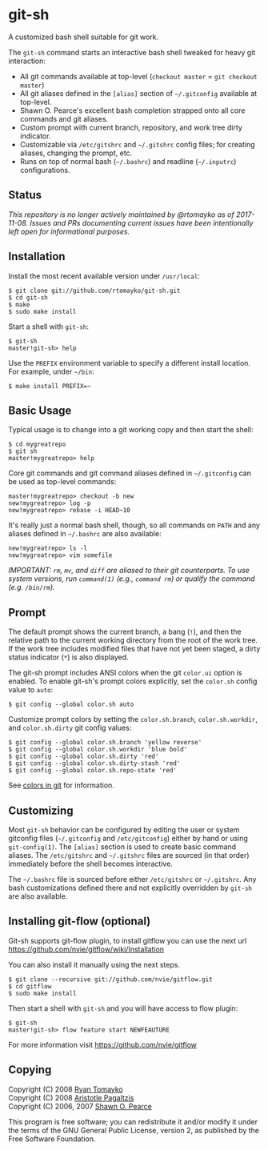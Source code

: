 git-sh
======

A customized bash shell suitable for git work.

The `git-sh` command starts an interactive bash shell tweaked for heavy git
interaction:

  * All git commands available at top-level
    (`checkout master` = `git checkout master`)
  * All git aliases defined in the `[alias]` section
    of `~/.gitconfig` available at top-level.
  * Shawn O. Pearce's excellent bash completion strapped onto
    all core commands and git aliases.
  * Custom prompt with current branch, repository, and
    work tree dirty indicator.
  * Customizable via `/etc/gitshrc` and `~/.gitshrc` config files;
    for creating aliases, changing the prompt, etc.
  * Runs on top of normal bash (`~/.bashrc`) and
    readline (`~/.inputrc`) configurations.

Status
------

*This repository is no longer actively maintained by @rtomayko as of 2017-11-08. Issues and PRs documenting current issues have been intentionally left open for informational purposes.*

Installation
------------

Install the most recent available version under `/usr/local`:

    $ git clone git://github.com/rtomayko/git-sh.git
    $ cd git-sh
    $ make
    $ sudo make install

Start a shell with `git-sh`:

    $ git-sh
    master!git-sh> help

Use the `PREFIX` environment variable to specify a different install location.
For example, under `~/bin`:

    $ make install PREFIX=~

Basic Usage
-----------

Typical usage is to change into a git working copy and then start the shell:

    $ cd mygreatrepo
    $ git sh
    master!mygreatrepo> help

Core git commands and git command aliases defined in `~/.gitconfig` can be
used as top-level commands:

    master!mygreatrepo> checkout -b new
    new!mygreatrepo> log -p
    new!mygreatrepo> rebase -i HEAD~10

It's really just a normal bash shell, though, so all commands on `PATH` and any
aliases defined in `~/.bashrc` are also available:

    new!mygreatrepo> ls -l
    new!mygreatrepo> vim somefile

*IMPORTANT: `rm`, `mv`, and `diff` are aliased to their git counterparts.  To use system versions,
run `command(1)` (e.g., `command rm`) or qualify the command (e.g. `/bin/rm`).*

Prompt
------

The default prompt shows the current branch, a bang (`!`), and then the relative
path to the current working directory from the root of the work tree.  If the
work tree includes modified files that have not yet been staged, a dirty status
indicator (`*`) is also displayed.

The git-sh prompt includes ANSI colors when the git `color.ui` option is 
enabled. To enable git-sh's prompt colors explicitly, set the `color.sh` config
value to `auto`:

    $ git config --global color.sh auto

Customize prompt colors by setting the `color.sh.branch`, `color.sh.workdir`,
and `color.sh.dirty` git config values:

    $ git config --global color.sh.branch 'yellow reverse'
    $ git config --global color.sh.workdir 'blue bold'
    $ git config --global color.sh.dirty 'red'
    $ git config --global color.sh.dirty-stash 'red'
    $ git config --global color.sh.repo-state 'red'

See [colors in git](http://scie.nti.st/2007/5/2/colors-in-git) for information.

Customizing
-----------

Most `git-sh` behavior can be configured by editing the user or system gitconfig
files (`~/.gitconfig` and `/etc/gitconfig`) either by hand or using
`git-config(1)`. The `[alias]` section is used to create basic command aliases.
The `/etc/gitshrc` and `~/.gitshrc` files are sourced (in that order)
immediately before the shell becomes interactive.

The `~/.bashrc` file is sourced before either `/etc/gitshrc` or `~/.gitshrc`.
Any bash customizations defined there and not explicitly overridden by `git-sh`
are also available.

Installing git-flow (optional)
------------
Git-sh supports git-flow plugin, to install gitflow you can use the next url https://github.com/nvie/gitflow/wiki/Installation

You can also install it manually using the next steps.

    $ git clone --recursive git://github.com/nvie/gitflow.git
    $ cd gitflow
    $ sudo make install

Then start a shell with `git-sh` and you will have access to flow plugin:

    $ git-sh
    master!git-sh> flow feature start NEWFEAUTURE

For more information visit https://github.com/nvie/gitflow

Copying
-------

Copyright (C) 2008 [Ryan Tomayko](http://tomayko.com/)  
Copyright (C) 2008 [Aristotle Pagaltzis](http://plasmasturm.org/)  
Copyright (C) 2006, 2007 [Shawn O. Pearce](mailto:spearce@spearce.org)

This program is free software; you can redistribute it and/or modify it
under the terms of the GNU General Public License, version 2, as published
by the Free Software Foundation.
